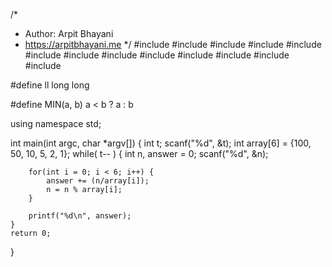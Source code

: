 /*
 *  Author: Arpit Bhayani
 *  https://arpitbhayani.me
 */
#include <cmath>
#include <cstdio>
#include <cstdlib>
#include <climits>
#include <deque>
#include <iostream>
#include <list>
#include <limits>
#include <map>
#include <queue>
#include <set>
#include <stack>
#include <vector>

#define ll long long

#define MIN(a, b) a < b ? a : b

using namespace std;

int main(int argc, char *argv[]) {
    int t;
    scanf("%d", &t);
    int array[6] = {100, 50, 10, 5, 2, 1};
    while( t-- ) {
        int n, answer = 0;
        scanf("%d", &n);

        for(int i = 0; i < 6; i++) {
            answer += (n/array[i]);
            n = n % array[i];
        }

        printf("%d\n", answer);
    }
    return 0;
}
